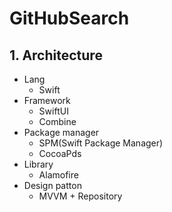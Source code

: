 # GitHubSearch

## 1. Architecture

- Lang
    - Swift
- Framework
    - SwiftUI
    - Combine
- Package manager
    - SPM(Swift Package Manager)
    - CocoaPds
- Library
    - Alamofire
- Design patton
    - MVVM + Repository